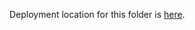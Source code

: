 Deployment location for this folder is <a href="https://sohrabsaran.github.io/softwareSkillsDemos/frontend/index.html">here</a>.
